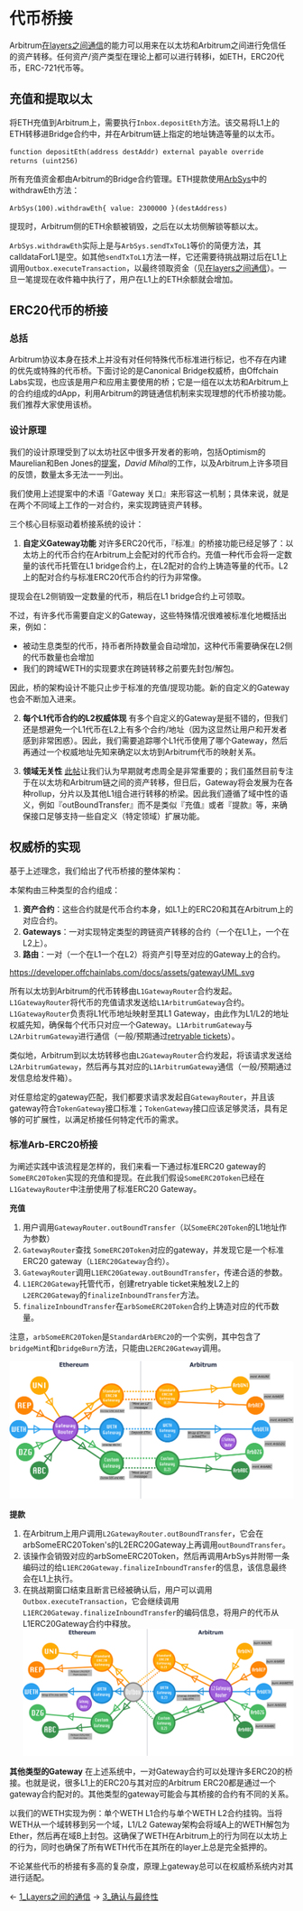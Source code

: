 # 代币桥接


Arbitrum[在layers之间通信](Layers之间的通信.md)的能力可以用来在以太坊和Arbitrum之间进行免信任的资产转移。任何资产/资产类型在理论上都可以进行转移i，如ETH，ERC20代币，ERC-721代币等。

## 充值和提取以太
将ETH充值到Arbitrum上，需要执行`Inbox.depositEth`方法。该交易将L1上的ETH转移进Bridge合约中，并在Arbitrum链上指定的地址铸造等量的以太币。
```
function depositEth(address destAddr) external payable override returns (uint256)
```

所有充值资金都由Arbitrum的Bridge合约管理。ETH提款使用[ArbSys](../dapp基础/ArbSys预编译合约.md)中的withdrawEth方法：
```
ArbSys(100).withdrawEth{ value: 2300000 }(destAddress)
```

提现时，Arbitrum侧的ETH余额被销毁，之后在以太坊侧解锁等额以太。

`ArbSys.withdrawEth`实际上是与`ArbSys.sendTxToL1`等价的简便方法，其calldataForL1是空。如其他`sendTxToL1`方法一样，它还需要待挑战期过后在L1上调用`Outbox.executeTransaction`，以最终领取资金（见[在layers之间通信](Layers间的通信.md)）。一旦一笔提现在收件箱中执行了，用户在L1上的ETH余额就会增加。

## ERC20代币的桥接
### 总括
Arbitrum协议本身在技术上并没有对任何特殊代币标准进行标记，也不存在内建的优先或特殊的代币桥。下面讨论的是Canonical Bridge权威桥，由Offchain Labs实现，也应该是用户和应用主要使用的桥；它是一组在以太坊和Arbitrum上的合约组成的dApp，利用Arbitrum的跨链通信机制来实现理想的代币桥接功能。我们推荐大家使用该桥。

### 设计原理
我们的设计原理受到了以太坊社区中很多开发者的影响，包括Optimism的Maurelian和Ben
Jones的[提案](https://ethereum-magicians.org/t/outlining-a-standard-interface-for-cross-domain-erc20-transfers/6151)，*David
Mihal*的工作，以及Arbitrum上许多项目的反馈，数量太多无法一一列出。

我们使用上述提案中的术语『Gateway 关口』来形容这一机制；具体来说，就是在两个不同域上工作的一对合约，来实现跨链资产转移。

三个核心目标驱动着桥接系统的设计：
1. **自定义Gateway功能**
对许多ERC20代币，『标准』的桥接功能已经足够了：以太坊上的代币合约在Arbitrum上会配对的代币合约。充值一种代币会将一定数量的该代币托管在L1 bridge合约上，在L2配对的合约上铸造等量的代币。L2上的配对合约与标准ERC20代币合约的行为非常像。

提现会在L2侧销毁一定数量的代币，稍后在L1 bridge合约上可领取。

不过，有许多代币需要自定义的Gateway，这些特殊情况很难被标准化地概括出来，例如：
* 被动生息类型的代币，持币者所持数量会自动增加，这种代币需要确保在L2侧的代币数量也会增加
* 我们的跨域WETH的实现要求在跨链转移之前要先封包/解包。

因此，桥的架构设计不能只止步于标准的充值/提现功能。新的自定义的Gateway也会不断加入进来。

2. **每个L1代币合约的L2权威体现**
有多个自定义的Gateway是挺不错的，但我们还是想避免一个L1代币在L2上有多个合约/地址（因为这显然让用户和开发者感到非常困惑）。因此，我们需要追踪哪个L1代币使用了哪个Gateway，然后再通过一个权威地址先知来确定以太坊到Arbitrum代币的映射关系。

3. **领域无关性**
[此帖](https://ethereum-magicians.org/t/outlining-a-standard-interface-for-cross-domain-erc20-transfers/6151)让我们认为早期就考虑周全是非常重要的；我们虽然目前专注于在以太坊和Arbitrum链之间的资产转移，但日后，Gateway将会发展为在各种rollup，分片以及其他L1组合进行转移的桥梁。因此我们遵循了域中性的语义，例如『outBoundTransfer』而不是类似『充值』或者『提款』等，来确保接口足够支持一些自定义（特定领域）扩展功能。

## 权威桥的实现
基于上述理念，我们给出了代币桥接的整体架构：

本架构由三种类型的合约组成：

1. **资产合约**：这些合约就是代币合约本身，如L1上的ERC20和其在Arbitrum上的对应合约。
2. **Gateways**：一对实现特定类型的跨链资产转移的合约（一个在L1上，一个在L2上）。
3. **路由**：一对（一个在L1一个在L2）将资产引导至对应的Gateway上的合约。

https://developer.offchainlabs.com/docs/assets/gatewayUML.svg

所有以太坊到Arbitrum的代币转移由`L1GatewayRouter`合约发起。`L1GatewayRouter`将代币的充值请求发送给`L1ArbitrumGateway`合约。`L1GatewayRouter`负责将L1代币地址映射至其L1 Gateway，由此作为L1/L2的地址权威先知，确保每个代币只对应一个Gateway。`L1ArbitrumGateway`与`L2ArbitrumGateway`进行通信（一般/预期通过[retryable tickets](1_Layers之间的通信.md)）。

类似地，Arbitrum到以太坊转移也由`L2GatewayRouter`合约发起，将该请求发送给`L2ArbitrumGateway`，然后再与其对应的`L1ArbitrumGateway`通信（一般/预期通过发信息给发件箱）。

对任意给定的gateway匹配，我们都要求请求发起自`GatewayRouter`，并且该gateway符合`TokenGateway`接口标准；`TokenGateway`接口应该足够灵活，具有足够的可扩展性，以满足桥接任何特定代币的需求。

### 标准Arb-ERC20桥接

为阐述实践中该流程是怎样的，我们来看一下通过标准ERC20 gateway的`SomeERC20Token`实现的充值和提现。在此我们假设`SomeERC20Token`已经在`L1GatewayRouter`中注册使用了标准ERC20 Gateway。

**充值**
1. 用户调用`GatewayRouter.outBoundTransfer`（以`SomeERC20Token`的L1地址作为参数）
2. `GatewayRouter`查找 `SomeERC20Token`对应的gateway，并发现它是一个标准ERC20 gateway（`L1ERC20Gateway`合约）。
3. `GatewayRouter`调用`L1ERC20Gateway.outBoundTransfer`，传递合适的参数。
4. `L1ERC20Gateway`托管代币，创建retryable ticket来触发L2上的`L2ERC20Gateway`的`finalizeInboundTransfer`方法。
5. `finalizeInboundTransfer`在`arbSomeERC20Token`合约上铸造对应的代币数量。

注意，`arbSomeERC20Token`是`StandardArbERC20`的一个实例，其中包含了`bridgeMint`和`bridgeBurn`方法，只能由`L2ERC20Gateway`调用。

![](./imgs/img_1.png)

**提款**
1. 在Arbitrum上用户调用`L2GatewayRouter.outBoundTransfer`，它会在arbSomeERC20Token's的L2ERC20Gateway上再调用`outBoundTransfer`。
2. 该操作会销毁对应的arbSomeERC20Token，然后再调用ArbSys并附带一条编码过的给`L1ERC20Gateway.finalizeInboundTransfer`的信息，该信息最终会在L1上执行。
3. 在挑战期窗口结束且断言已经被确认后，用户可以调用`Outbox.executeTransaction`，它会继续调用`L1ERC20Gateway.finalizeInboundTransfer`的编码信息，将用户的代币从L1ERC20Gateway合约中释放。
   ![](./imgs/img_2.png)

**其他类型的Gateway**
在上述系统中，一对Gateway合约可以处理许多ERC20的桥接。也就是说，很多L1上的ERC20与其对应的Arbitrum ERC20都是通过一个gateway合约配对的。其他类型的gateway可能会与其桥接的合约有不同的关系。

以我们的WETH实现为例：单个WETH L1合约与单个WETH L2合约挂钩。当将WETH从一个域转移到另一个域，L1/L2 Gateway架构会将域A上的WETH解包为Ether，然后再在域B上封包。这确保了WETH在Arbitrum上的行为同在以太坊上的行为，同时也确保了所有WETH代币在其所在的layer上总是完全抵押的。

不论某些代币的桥接有多高的复杂度，原理上gateway总可以在权威桥系统内对其进行适配。

← [1_Layers之间的通信](1_Layers之间的通信.md)
→ [3_确认与最终性](3_确认与最终性.md)





